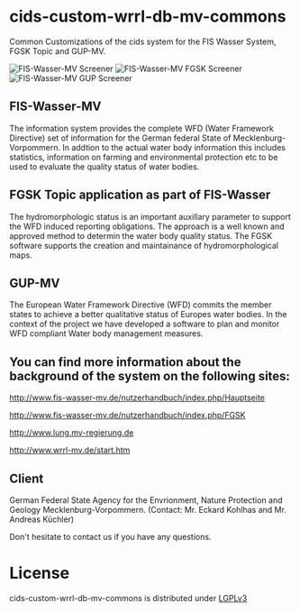 cids-custom-wrrl-db-mv-commons
==============================

Common Customizations of the cids system for the FIS Wasser System, FGSK Topic and GUP-MV.

![FIS-Wasser-MV Screener](http://www.cismet.de/images/projects/screener/fiswassermv.png)
![FIS-Wasser-MV FGSK Screener](http://www.cismet.de/images/projects/screener/fgskmv.png)
![FIS-Wasser-MV GUP Screener](http://www.cismet.de/images/projects/screener/gupmv.png)

FIS-Wasser-MV
--------------
The information system provides the complete WFD (Water Framework Directive) set of information for the German federal State of Mecklenburg-Vorpommern. In addtion to the actual water body information this includes statistics, information on farming and environmental protection etc to be used to evaluate the quality status of water bodies.

FGSK Topic application as part of FIS-Wasser
---------------
The hydromorphologic status is an important auxillary parameter to support the WFD induced reporting obligations. The approach is a well known and approved method to determin the water body quality status. The FGSK software supports the creation and maintainance of hydromorphological maps.

GUP-MV
--------
The European Water Framework Directive (WFD) commits the member states to achieve a better qualitative status of Europes water bodies. In the context of the project we have developed a software to plan and monitor WFD compliant Water body management measures.

You can find more information about the background of the system on the following sites:
---------------
http://www.fis-wasser-mv.de/nutzerhandbuch/index.php/Hauptseite

http://www.fis-wasser-mv.de/nutzerhandbuch/index.php/FGSK

http://www.lung.mv-regierung.de

http://www.wrrl-mv.de/start.htm


Client
------
German Federal State Agency for the Envrionment, Nature Protection and Geology Mecklenburg-Vorpommern. 
(Contact: Mr. Eckard Kohlhas and Mr. Andreas Küchler)


Don't hesitate to contact us if you have any questions.

License
=======

cids-custom-wrrl-db-mv-commons is distributed under [LGPLv3](https://github.com/cismet/cids-custom-wrrl-db-mv-commons/blob/dev/LICENSE)
